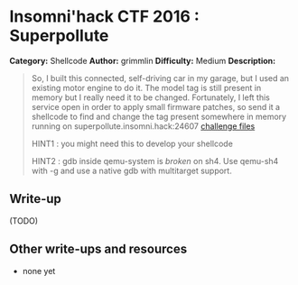 # Insomni'hack CTF 2016 : Superpollute

**Category:** Shellcode
**Author:** grimmlin
**Difficulty:** Medium
**Description:**

> So, I built this connected, self-driving car in my garage, but I used an existing motor engine to do it. The model tag is still present in memory but I really need it to be changed. Fortunately, I left this service open in order to apply small firmware patches, so send it a shellcode to find and change the tag present somewhere in memory 
> running on superpollute.insomni.hack:24607 
> [challenge files](./superpollute_3d207334a64646b266eb44ec6a9e1e31.tgz) 
>
> HINT1 : you might need this to develop your shellcode
>
> HINT2 : gdb inside qemu-system is _broken_ on sh4. Use qemu-sh4 with -g and use a native gdb with multitarget support.

## Write-up

(TODO)

## Other write-ups and resources

* none yet
